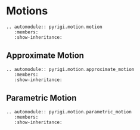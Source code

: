 # Motions

```{eval-rst}
.. automodule:: pyrigi.motion.motion
   :members:
   :show-inheritance:
```

## Approximate Motion

```{eval-rst}
.. automodule:: pyrigi.motion.approximate_motion
   :members:
   :show-inheritance:
```

## Parametric Motion

```{eval-rst}
.. automodule:: pyrigi.motion.parametric_motion
   :members:
   :show-inheritance:
```
